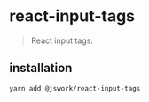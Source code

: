 # react-input-tags
> React input tags.

## installation
```shell
yarn add @jswork/react-input-tags
```
